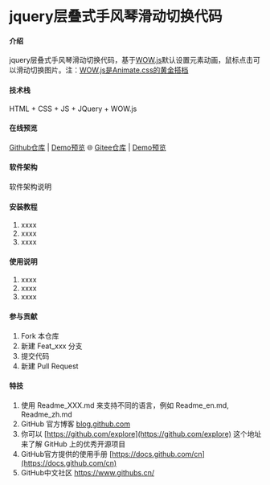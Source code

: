 # jquery层叠式手风琴滑动切换代码

#### 介绍

jquery层叠式手风琴滑动切换代码，基于[WOW.js](https://www.delac.io/WOW/docs.html)默认设置元素动画，鼠标点击可以滑动切换图片。注：[WOW.js是Animate.css的黄金搭档](https://blog.csdn.net/sunyctf/article/details/128534064)

#### 技术栈

HTML + CSS + JS + JQuery + WOW.js

#### 在线预览

[Github仓库](https://github.com/sunyctf/js-effects) | [Demo预览](https://sunyctf.github.io/js-effects/jquery层叠式手风琴滑动切换代码/index.html) 🌐 [Gitee仓库](https://gitee.com/sunyctf/js-effects) | [Demo预览](https://sunyctf.gitee.io/js-effects/jquery层叠式手风琴滑动切换代码/index.html)

#### 软件架构

软件架构说明


#### 安装教程

1.  xxxx
2.  xxxx
3.  xxxx

#### 使用说明

1.  xxxx
2.  xxxx
3.  xxxx

#### 参与贡献

1.  Fork 本仓库
2.  新建 Feat_xxx 分支
3.  提交代码
4.  新建 Pull Request


#### 特技

1.  使用 Readme\_XXX.md 来支持不同的语言，例如 Readme\_en.md, Readme\_zh.md
2.  GitHub 官方博客 [blog.github.com](https://github.blog)
3.  你可以 [https://github.com/explore](https://github.com/explore) 这个地址来了解 GitHub 上的优秀开源项目
4.  GitHub官方提供的使用手册 [https://docs.github.com/cn](https://docs.github.com/cn)
5.  GitHub中文社区 https://www.githubs.cn/